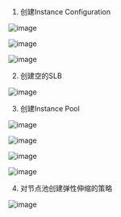 

1. 创建Instance Configuration


![image](https://user-images.githubusercontent.com/4653664/202645977-ff3a888d-f4b6-42ec-86cd-5fadae04c593.png)


![image](https://user-images.githubusercontent.com/4653664/202646104-7601bf33-fab6-4dc3-b29d-cb62ada01d45.png)


![image](https://user-images.githubusercontent.com/4653664/202646195-13c86f5a-ce9a-41d0-aaad-eea940e9f144.png)

2. 创建空的SLB

![image](https://user-images.githubusercontent.com/4653664/203019639-8d113f5e-85f5-4516-b977-38991be96849.png)


3. 创建Instance Pool

![image](https://user-images.githubusercontent.com/4653664/202646258-56e21184-6ea9-4703-9f8f-dfe96b5e4943.png)


![image](https://user-images.githubusercontent.com/4653664/202646400-7813425b-be82-4b19-897f-95a6f1bb681a.png)


![image](https://user-images.githubusercontent.com/4653664/202646679-2c5122a2-c769-478d-81e1-6d98617d971f.png)


![image](https://user-images.githubusercontent.com/4653664/202646753-ffbd7d40-4ae2-4750-9405-3e01721c1b11.png)


4. 对节点池创建弹性伸缩的策略

![image](https://user-images.githubusercontent.com/4653664/203020096-d7fb0e98-12e6-486f-bb92-3ca3bf68723c.png)


